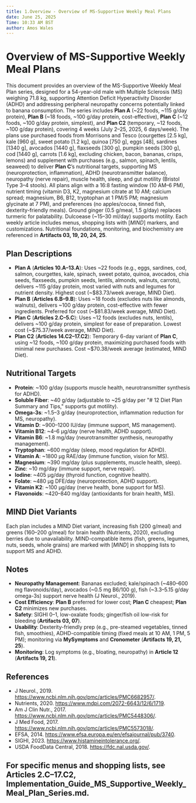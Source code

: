 ```yaml
---
title: 1.Overview - Overview of MS-Supportive Weekly Meal Plans
date: June 25, 2025
Time: 10:33 AM BST
author: Amos Wales
---
```


# Overview of MS-Supportive Weekly Meal Plans

This document provides an overview of the MS-Supportive Weekly Meal Plan series, designed for a 54-year-old male with Multiple Sclerosis (MS) weighing 71.8 kg, supporting Attention Deficit Hyperactivity Disorder (ADHD) and addressing peripheral neuropathy concerns potentially linked to banana consumption. The series includes **Plan A** (~22 foods, ~115 g/day protein), **Plan B** (~18 foods, ~100 g/day protein, cost-effective), **Plan C** (~12 foods, ~100 g/day protein, simplest), and **Plan C2** (temporary, ~12 foods, ~100 g/day protein), covering 4 weeks (July 2–25, 2025, 6 days/week). The plans use purchased foods from Morrisons and Tesco (courgettes [2.5 kg], kale [960 g], sweet potato [1.2 kg], quinoa [750 g], eggs [48], sardines [1340 g], avocados [1440 g], flaxseeds [300 g], pumpkin seeds [300 g], cod [1440 g], carrots [1.6 kg], excluding chicken, bacon, bananas, crisps, lemons) and supplement with purchases (e.g., salmon, spinach, lentils, seaweed) to deliver **Plan C**’s nutritional targets, supporting MS (neuroprotection, inflammation), ADHD (neurotransmitter balance), neuropathy (nerve repair), muscle health, sleep, and gut motility (Bristol Type 3–4 stools). All plans align with a 16:8 fasting window (10 AM–6 PM), nutrient timing (vitamin D3, K2, magnesium citrate at 10 AM; calcium spread; magnesium, B6, B12, tryptophan at 1 PM/5 PM; magnesium glycinate at 7 PM), and preferences (no apples/cocoa, tinned fish, dexterity-friendly meals). Ground ginger (0.5 g/meal, 1.5 g/day) replaces turmeric for palatability. Dulcoease (~15–30 ml/day) supports motility. Each weekly article includes menus, shopping lists with [*MIND*] markers, and customizations. Nutritional foundations, monitoring, and biochemistry are referenced in **Artifacts 03, 19, 20, 24, 25**.

## Plan Descriptions
- **Plan A** (**Articles 10.A–13.A**): Uses ~22 foods (e.g., eggs, sardines, cod, salmon, courgettes, kale, spinach, sweet potato, quinoa, avocados, chia seeds, flaxseeds, pumpkin seeds, lentils, almonds, walnuts, carrots), delivers ~115 g/day protein, most varied with nuts and legumes for nutrient density. Highest cost (~$83.73/week average, MIND Diet).
- **Plan B** (**Articles 6.B–9.B**): Uses ~18 foods (excludes nuts like almonds, walnuts), delivers ~100 g/day protein, cost-effective with fewer ingredients. Preferred for cost (~$81.83/week average, MIND Diet).
- **Plan C** (**Articles 2.C–5.C**): Uses ~12 foods (excludes nuts, lentils), delivers ~100 g/day protein, simplest for ease of preparation. Lowest cost (~$75.37/week average, MIND Diet).
- **Plan C2** (**Articles 14.C2–17.C2**): Temporary 6-day variant of **Plan C**, using ~12 foods, ~100 g/day protein, maximizing purchased foods with minimal new purchases. Cost ~$70.38/week average (estimated, MIND Diet).

## Nutritional Targets
- **Protein**: ~100 g/day (supports muscle health, neurotransmitter synthesis for ADHD).
- **Soluble Fiber**: ~40 g/day (adjustable to ~25 g/day per "# 12 Diet Plan Summary and Tips," supports gut motility).
- **Omega-3s**: ~1.5–3 g/day (neuroprotection, inflammation reduction for MS, neuropathy).
- **Vitamin D**: ~900–1200 IU/day (immune support, MS management).
- **Vitamin B12**: ~4–6 µg/day (nerve health, ADHD support).
- **Vitamin B6**: ~1.8 mg/day (neurotransmitter synthesis, neuropathy management).
- **Tryptophan**: ~600 mg/day (sleep, mood regulation for ADHD).
- **Vitamin A**: ~1800 µg RAE/day (immune function, vision for MS).
- **Magnesium**: ~390 mg/day (plus supplements, muscle health, sleep).
- **Zinc**: ~10 mg/day (immune support, nerve repair).
- **Iodine**: ~405 µg/day (thyroid function, cognitive health).
- **Folate**: ~480 µg DFE/day (neuroprotection, ADHD support).
- **Vitamin K2**: ~100 µg/day (nerve health, bone support for MS).
- **Flavonoids**: ~420–840 mg/day (antioxidants for brain health, MS).

## MIND Diet Variants
Each plan includes a MIND Diet variant, increasing fish (200 g/meal) and greens (160–200 g/meal) for brain health (Nutrients, 2020), excluding berries due to unavailability. MIND-compatible items (fish, greens, legumes, nuts, seeds, whole grains) are marked with [*MIND*] in shopping lists to support MS and ADHD.

## Notes
- **Neuropathy Management**: Bananas excluded; kale/spinach (~480–600 mg flavonoids/day), avocados (~0.5 mg B6/100 g), fish (~3.3–5.15 g/day omega-3s) support nerve health (J Neurol., 2019).
- **Cost Efficiency**: **Plan B** preferred for lower cost; **Plan C** cheapest; **Plan C2** minimizes new purchases.
- **Safety**: SIGHI 0–1, low-oxalate foods; ginger/fish oil low-risk for bleeding (**Artifacts 03, 07**).
- **Usability**: Dexterity-friendly prep (e.g., pre-steamed vegetables, tinned fish, smoothies), ADHD-compatible timing (fixed meals at 10 AM, 1 PM, 5 PM); monitoring via **MySymptoms** and **Cronometer** (**Artifacts 19, 21, 25**).
- **Monitoring**: Log symptoms (e.g., bloating, neuropathy) in **Article 12** (**Artifacts 19, 21**).

## References
- J Neurol., 2019. https://www.ncbi.nlm.nih.gov/pmc/articles/PMC6682957/.
- Nutrients, 2020. https://www.mdpi.com/2072-6643/12/6/1719.
- Am J Clin Nutr., 2017. https://www.ncbi.nlm.nih.gov/pmc/articles/PMC5448306/.
- J Med Food, 2017. https://www.ncbi.nlm.nih.gov/pmc/articles/PMC5573018/.
- EFSA, 2014. https://www.efsa.europa.eu/en/efsajournal/pub/3740.
- SIGHI, 2023. https://www.histamineintolerance.org/.
- USDA FoodData Central, 2018. https://fdc.nal.usda.gov/.

For specific menus and shopping lists, see **Articles 2.C–17.C2**, **Implementation_Guide_MS_Supportive_Weekly_Meal_Plan_Series.md**.
---